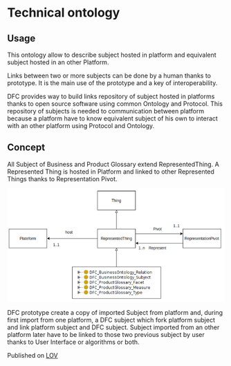 # Technical ontology

## Usage

This ontology allow to describe subject hosted in platform and equivalent subject hosted in an other Platform.

Links between two or more subjects can be done by a human thanks to prototype. It is the main use of the prototype and a key of interoperability.

DFC provides way to build links repository of subject hosted in platforms thanks to open source software using common Ontology and Protocol. This repository of subjects is needed to communication between platform because a platform have to know equivalent subject of his own to interact with an other platform using Protocol and Ontology.

## Concept

All Subject of Business and Product Glossary extend RepresentedThing. A Represented Thing is hosted in Platform and linked to other Represented Things thanks to Representation Pivot.

![](../.gitbook/assets/selection_676.png)

DFC prototype create a copy of imported Subject from platform and, during first import from one platform,  a DFC subject which fork platform subject and link platform subject and DFC subject. Subject imported from an other platform later have to be linked to those two previous subject by user thanks to User Interface or algorithms or both.

Published on [LOV](https://lov.linkeddata.es/dataset/lov/vocabs/dfc-t)

